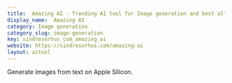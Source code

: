 ```yaml
---
title:  Amazing AI - Trending AI tool for Image generation and best alternatives
display_name:  Amazing AI
category: Image generation
category_slug: image-generation
key: sindresorhus_com_amazing_ai
website: https://sindresorhus.com/amazing-ai
layout: aitool
---
```


Generate images from text on Apple Silicon.
